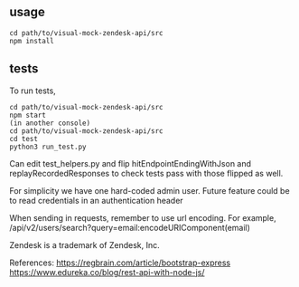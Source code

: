 

## usage

```
cd path/to/visual-mock-zendesk-api/src
npm install

```

## tests

To run tests,

```
cd path/to/visual-mock-zendesk-api/src
npm start
(in another console)
cd path/to/visual-mock-zendesk-api/src
cd test
python3 run_test.py

```

Can edit test_helpers.py and flip hitEndpointEndingWithJson and replayRecordedResponses to check tests pass with those flipped as well.

For simplicity we have one hard-coded admin user.
Future feature could be to read credentials in an authentication header


When sending in requests, remember to use url encoding. For example, /api/v2/users/search?query=email:encodeURIComponent(email)

Zendesk is a trademark of Zendesk, Inc.

References:
https://regbrain.com/article/bootstrap-express
https://www.edureka.co/blog/rest-api-with-node-js/
